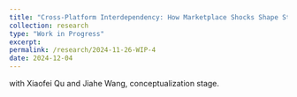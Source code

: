 ```yaml
---
title: "Cross-Platform Interdependency: How Marketplace Shocks Shape Strategic Dynamics in Crowdfunding Ecosystems."
collection: research
type: "Work in Progress"
excerpt:
permalink: /research/2024-11-26-WIP-4
date: 2024-12-04
---
```


with Xiaofei Qu and Jiahe Wang, conceptualization stage.
